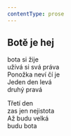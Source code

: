 ```yaml
---
contentType: prose
---
```


<section>

## Botě je hej

bota si žije  
užívá si svá práva  
Ponožka neví čí je  
Jeden den levá  
druhý pravá

Třetí den  
zas jen nejistota  
Až budu velká  
budu bota

</section>

